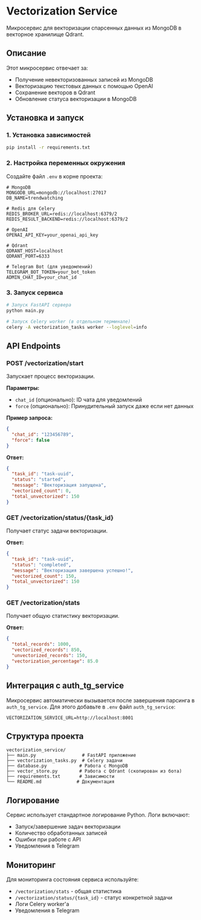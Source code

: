 # Vectorization Service

Микросервис для векторизации спарсенных данных из MongoDB в векторное хранилище Qdrant.

## Описание

Этот микросервис отвечает за:
- Получение невекторизованных записей из MongoDB
- Векторизацию текстовых данных с помощью OpenAI
- Сохранение векторов в Qdrant
- Обновление статуса векторизации в MongoDB

## Установка и запуск

### 1. Установка зависимостей
```bash
pip install -r requirements.txt
```

### 2. Настройка переменных окружения
Создайте файл `.env` в корне проекта:
```env
# MongoDB
MONGODB_URL=mongodb://localhost:27017
DB_NAME=trendwatching

# Redis для Celery
REDIS_BROKER_URL=redis://localhost:6379/2
REDIS_RESULT_BACKEND=redis://localhost:6379/2

# OpenAI
OPENAI_API_KEY=your_openai_api_key

# Qdrant
QDRANT_HOST=localhost
QDRANT_PORT=6333

# Telegram Bot (для уведомлений)
TELEGRAM_BOT_TOKEN=your_bot_token
ADMIN_CHAT_ID=your_chat_id
```

### 3. Запуск сервиса
```bash
# Запуск FastAPI сервера
python main.py

# Запуск Celery worker (в отдельном терминале)
celery -A vectorization_tasks worker --loglevel=info
```

## API Endpoints

### POST /vectorization/start
Запускает процесс векторизации.

**Параметры:**
- `chat_id` (опционально): ID чата для уведомлений
- `force` (опционально): Принудительный запуск даже если нет данных

**Пример запроса:**
```json
{
  "chat_id": "123456789",
  "force": false
}
```

**Ответ:**
```json
{
  "task_id": "task-uuid",
  "status": "started",
  "message": "Векторизация запущена",
  "vectorized_count": 0,
  "total_unvectorized": 150
}
```

### GET /vectorization/status/{task_id}
Получает статус задачи векторизации.

**Ответ:**
```json
{
  "task_id": "task-uuid",
  "status": "completed",
  "message": "Векторизация завершена успешно!",
  "vectorized_count": 150,
  "total_unvectorized": 150
}
```

### GET /vectorization/stats
Получает общую статистику векторизации.

**Ответ:**
```json
{
  "total_records": 1000,
  "vectorized_records": 850,
  "unvectorized_records": 150,
  "vectorization_percentage": 85.0
}
```

## Интеграция с auth_tg_service

Микросервис автоматически вызывается после завершения парсинга в `auth_tg_service`. Для этого добавьте в `.env` файл `auth_tg_service`:

```env
VECTORIZATION_SERVICE_URL=http://localhost:8001
```

## Структура проекта

```
vectorization_service/
├── main.py                 # FastAPI приложение
├── vectorization_tasks.py  # Celery задачи
├── database.py            # Работа с MongoDB
├── vector_store.py        # Работа с Qdrant (скопирован из бота)
├── requirements.txt       # Зависимости
└── README.md             # Документация
```

## Логирование

Сервис использует стандартное логирование Python. Логи включают:
- Запуск/завершение задач векторизации
- Количество обработанных записей
- Ошибки при работе с API
- Уведомления в Telegram

## Мониторинг

Для мониторинга состояния сервиса используйте:
- `/vectorization/stats` - общая статистика
- `/vectorization/status/{task_id}` - статус конкретной задачи
- Логи Celery worker'а
- Уведомления в Telegram 